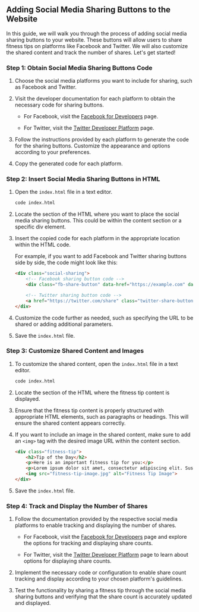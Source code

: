 ##  Adding Social Media Sharing Buttons to the Website

In this guide, we will walk you through the process of adding social media sharing buttons to your website. These buttons will allow users to share fitness tips on platforms like Facebook and Twitter. We will also customize the shared content and track the number of shares. Let's get started!

### Step 1: Obtain Social Media Sharing Buttons Code

1. Choose the social media platforms you want to include for sharing, such as Facebook and Twitter.

2. Visit the developer documentation for each platform to obtain the necessary code for sharing buttons.

   - For Facebook, visit the [Facebook for Developers](https://developers.facebook.com/docs/plugins/share-button) page.

   - For Twitter, visit the [Twitter Developer Platform](https://developer.twitter.com/en/docs/twitter-for-websites/tweet-button/overview) page.

3. Follow the instructions provided by each platform to generate the code for the sharing buttons. Customize the appearance and options according to your preferences.

4. Copy the generated code for each platform.

### Step 2: Insert Social Media Sharing Buttons in HTML

1. Open the `index.html` file in a text editor.

   ```bash
   code index.html
   ```

2. Locate the section of the HTML where you want to place the social media sharing buttons. This could be within the content section or a specific div element.

3. Insert the copied code for each platform in the appropriate location within the HTML code.

   For example, if you want to add Facebook and Twitter sharing buttons side by side, the code might look like this:

   ```html
   <div class="social-sharing">
       <!-- Facebook sharing button code -->
       <div class="fb-share-button" data-href="https://example.com" data-layout="button"></div>

       <!-- Twitter sharing button code -->
       <a href="https://twitter.com/share" class="twitter-share-button" data-url="https://example.com" data-text="Check out this fitness tip!" data-show-count="true">Tweet</a>
   </div>
   ```

4. Customize the code further as needed, such as specifying the URL to be shared or adding additional parameters.

5. Save the `index.html` file.

### Step 3: Customize Shared Content and Images

1. To customize the shared content, open the `index.html` file in a text editor.

   ```bash
   code index.html
   ```

2. Locate the section of the HTML where the fitness tip content is displayed.

3. Ensure that the fitness tip content is properly structured with appropriate HTML elements, such as paragraphs or headings. This will ensure the shared content appears correctly.

4. If you want to include an image in the shared content, make sure to add an `<img>` tag with the desired image URL within the content section.

   ```html
   <div class="fitness-tip">
       <h2>Tip of the Day</h2>
       <p>Here is an important fitness tip for you:</p>
       <p>Lorem ipsum dolor sit amet, consectetur adipiscing elit. Suspendisse hendrerit quam a neque scelerisque, in congue turpis vestibulum.</p>
       <img src="fitness-tip-image.jpg" alt="Fitness Tip Image">
   </div>
   ```

5. Save the `index.html` file.

### Step 4: Track and Display the Number of Shares

1. Follow the documentation provided by the respective social media platforms to enable tracking and displaying the number of shares.

   - For Facebook, visit the [Facebook for Developers](https://developers.facebook.com/docs/plugins/share-button/#settings) page and explore the options for tracking and displaying share counts.



   - For Twitter, visit the [Twitter Developer Platform](https://developer.twitter.com/en/docs/twitter-for-websites/tweet-button/overview) page to learn about options for displaying share counts.

2. Implement the necessary code or configuration to enable share count tracking and display according to your chosen platform's guidelines.

3. Test the functionality by sharing a fitness tip through the social media sharing buttons and verifying that the share count is accurately updated and displayed.


